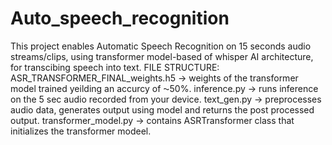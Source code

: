# Auto_speech_recognition
This project enables Automatic Speech Recognition on  15 seconds audio streams/clips, using transformer model-based of whisper AI architecture, for transcibing speech into text.
FILE STRUCTURE:
ASR_TRANSFORMER_FINAL_weights.h5 -> weights of the transformer model trained yeilding an accurcy of ⁓50%.
inference.py -> runs inference on the 5 sec audio recorded from your device.
text_gen.py -> preprocesses audio data, generates output using model and returns the post processed output.
transformer_model.py -> contains ASRTransformer class that initializes the transformer modeel.

